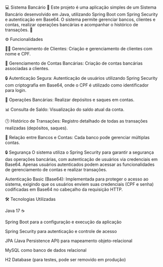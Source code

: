 
💻 Sistema Bancário 🏦
Este projeto é uma aplicação simples de um Sistema Bancário desenvolvido em Java, utilizando Spring Boot com Spring Security e autenticação em Base64. O sistema permite gerenciar bancos, clientes e contas, realizar operações bancárias e acompanhar o histórico de transações. 🚀

⚙️ Funcionalidades

🧑‍💼 Gerenciamento de Clientes: Criação e gerenciamento de clientes com nome e CPF.

🏦 Gerenciamento de Contas Bancárias: Criação de contas bancárias associadas a clientes.

🔒 Autenticação Segura: Autenticação de usuários utilizando Spring Security com criptografia em Base64, onde o CPF é utilizado como identificador para login.

💸 Operações Bancárias: Realizar depósitos e saques em contas.

📊 Consulta de Saldo: Visualização do saldo atual da conta.

🕒 Histórico de Transações: Registro detalhado de todas as transações realizadas (depósitos, saques).

🔗 Relação entre Bancos e Contas: Cada banco pode gerenciar múltiplas contas.

🔒 Segurança
O sistema utiliza o Spring Security para garantir a segurança das operações bancárias, com autenticação de usuários via credenciais em Base64. Apenas usuários autenticados podem acessar as funcionalidades de gerenciamento de contas e realizar transações.

Autenticação Basic (Base64): Implementada para proteger o acesso ao sistema, exigindo que os usuários enviem suas credenciais (CPF e senha) codificadas em Base64 no cabeçalho da requisição HTTP.

🛠️ Tecnologias Utilizadas

Java 17 ☕

Spring Boot para a configuração e execução da aplicação

Spring Security para autenticação e controle de acesso

JPA (Java Persistence API) para mapeamento objeto-relacional

MySQL como banco de dados relacional

H2 Database (para testes, pode ser removido em produção)
